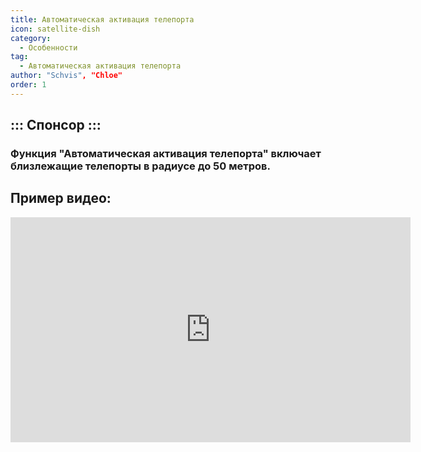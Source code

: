 ```yaml
---
title: Автоматическая активация телепорта
icon: satellite-dish
category:
  - Особенности
tag:
  - Автоматическая активация телепорта
author: "Schvis", "Chloe"
order: 1
---
```

::: Спонсор :::
---
### Функция "Автоматическая активация телепорта" включает близлежащие телепорты в радиусе до 50 метров.

## Пример видео:

<div class="iframe-container"><iframe width="640" height="360" src="https://www.youtube.com/embed/qstBErr9mJ0?list=PL5eI1Tb64p56g27qfYk7VuFTz4FK6YrKa" title="Korepi - AutoActivateTP (Спонсор)" frameborder="0" allow="accelerometer; autoplay; clipboard-write; encrypted-media; gyroscope; picture-in-picture; web-share" allowfullscreen></iframe></div>

